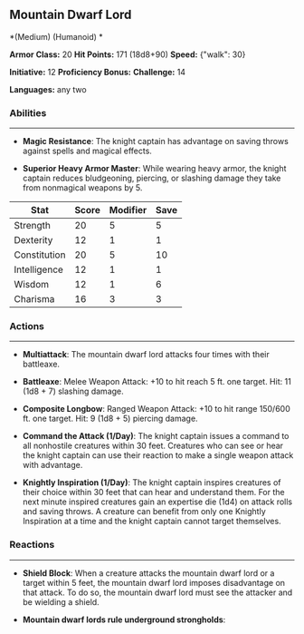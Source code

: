 ## Mountain Dwarf Lord
*(Medium) (Humanoid) *

**Armor Class:** 20
**Hit Points:** 171 (18d8+90)
**Speed:** {"walk": 30}

**Initiative:** 12
**Proficiency Bonus:**
**Challenge:** 14

**Languages:** any two

### Abilities
 --- 
- **Magic Resistance**: The knight captain has advantage on saving throws against spells and magical effects.

- **Superior Heavy Armor Master**: While wearing heavy armor, the knight captain reduces bludgeoning, piercing, or slashing damage they take from nonmagical weapons by 5.



| Stat | Score | Modifier | Save |
| ---- | ---- | ---- | ---- |
| Strength | 20 | 5 | 5 |
| Dexterity | 12 | 1 | 1 |
| Constitution | 20 | 5 | 10 |
| Intelligence | 12 | 1 | 1 |
| Wisdom | 12 | 1 | 6 |
| Charisma | 16 | 3 | 3 |

### Actions
 --- 
- **Multiattack**: The mountain dwarf lord attacks four times with their battleaxe.

- **Battleaxe**: Melee Weapon Attack: +10 to hit  reach 5 ft.  one target. Hit: 11 (1d8 + 7) slashing damage.

- **Composite Longbow**: Ranged Weapon Attack: +10 to hit  range 150/600 ft.  one target. Hit: 9 (1d8 + 5) piercing damage.

- **Command the Attack (1/Day)**: The knight captain issues a command to all nonhostile creatures within 30 feet. Creatures who can see or hear the knight captain can use their reaction to make a single weapon attack with advantage.

- **Knightly Inspiration (1/Day)**: The knight captain inspires creatures of their choice within 30 feet that can hear and understand them. For the next minute  inspired creatures gain an expertise die (1d4) on attack rolls and saving throws. A creature can benefit from only one Knightly Inspiration at a time  and the knight captain cannot target themselves.

### Reactions
 --- 
- **Shield Block**: When a creature attacks the mountain dwarf lord or a target within 5 feet, the mountain dwarf lord imposes disadvantage on that attack. To do so, the mountain dwarf lord must see the attacker and be wielding a shield.

- **Mountain dwarf lords rule underground strongholds**: 

